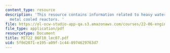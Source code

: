 ```yaml
---
content_type: resource
description: 'This resource contains information related to heavy water, gas and liquid
  metal cooled reactors. '
file: https://ol-ocw-studio-app-qa.s3.amazonaws.com/courses/22-06-engineering-of-nuclear-systems-fall-2010/5f0d2071e195a09f1c448974629763d7_MIT22_06F10_lec07.pdf
file_type: application/pdf
resourcetype: Document
title: MIT22_06F10_lec07.pdf
uid: 5f0d2071-e195-a09f-1c44-8974629763d7
---
```

